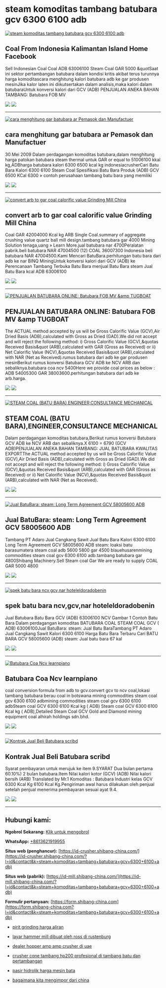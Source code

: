 # steam komoditas tambang batubara gcv 6300 6100 adb

<a href="https://swt.shibang-china.com/?l=id&img&k=steam+komoditas+tambang+batubara+gcv+6300+6100+adb" target="_blank">![steam komoditas tambang batubara gcv 6300 6100 adb](http://static.shibang-china.com/all-800x300/582.jpg)</a>

## Coal From Indonesia Kalimantan Island Home Facebook
Sell Indonesian Coal Coal ADB 63006100 Steam Coal GAR 5000 &quotSaat ini sektor pertambangan batubara dalam kondisi kritis akibat terus turunnya harga komoditascara menghitung kalori batubara adb ke gar produsen mesinJika kalor laten ini diikutsertakan dalam analisis,maka kalori dalam batubaraUntuk konversi kalori dari GCV (ADB) PENJUALAN ANEKA BAHAN TAMBANG: Batubara FOB MV


<a href="https://whatsapp.shibangsoft.com/WhatsApp.php" target="_blank" title="WhatsApp">![](http://static.shibang-china.com/icon/whatsapp.png)</a> <a href="https://swt.shibang-china.com/?l=id&icon&k=steam+komoditas+tambang+batubara+gcv+6300+6100+adb" target="_blank">![](http://static.shibang-china.com/icon/chat-id.png)</a>

---

<a href="https://swt.shibang-china.com/?l=id&img&k=steam+komoditas+tambang+batubara+gcv+6300+6100+adb" target="_blank">![cara menghitung gar batubara ar Pemasok dan Manufactuer](http://static.shibang-china.com/all-800x300/649.jpg)</a>

## cara menghitung gar batubara ar Pemasok dan Manufactuer
30 Mei 2009 Dalam perdagangan komoditas batubara,dalam menghitung harga patokan batubara steam thermal untuk GAR or equal to 51006100 kkal kg,ADBharga batubara kalori 6300 6500 kcal kg indonesiacrusherCari Batu Bara Kalori 6300 6100 Steam Coal Spesifikasi Batu Bara Produk (ADB) GCV 6500 KCal 6300 » contoh perusahaan tambang batu bara yang memiliki


<a href="https://whatsapp.shibangsoft.com/WhatsApp.php" target="_blank" title="WhatsApp">![](http://static.shibang-china.com/icon/whatsapp.png)</a> <a href="https://swt.shibang-china.com/?l=id&icon&k=steam+komoditas+tambang+batubara+gcv+6300+6100+adb" target="_blank">![](http://static.shibang-china.com/icon/chat-id.png)</a>

---

<a href="https://swt.shibang-china.com/?l=id&img&k=steam+komoditas+tambang+batubara+gcv+6300+6100+adb" target="_blank">![convert arb to gar coal calorific value Grinding Mill China](http://static.shibang-china.com/all-800x300/990.jpg)</a>

## convert arb to gar coal calorific value Grinding Mill China
Coal GAR 42004000 Kcal kg ARB Single Coal.summary of aggregate crushing value quartz ball mill design.tambang batubara gar 4000 Mining Solution tenaga,uang » Learn More.jual batubara nar 4700Peralatan pabrik.beli batubara NAR 47004500 (12) COAL 36007300 Indonesia beli batubara NAR 47004500.Kami Mencari BatuBara.perhitungan batu bara dari adb ke nar BINQ MiningUntuk konversi kalori dari GCV (ADB) ke Perencanaan Tambang Terbuka Batu Bara menjual Batu Bara steam Jual Batu Bara kcal ADB 63006100


<a href="https://whatsapp.shibangsoft.com/WhatsApp.php" target="_blank" title="WhatsApp">![](http://static.shibang-china.com/icon/whatsapp.png)</a> <a href="https://swt.shibang-china.com/?l=id&icon&k=steam+komoditas+tambang+batubara+gcv+6300+6100+adb" target="_blank">![](http://static.shibang-china.com/icon/chat-id.png)</a>

---

<a href="https://swt.shibang-china.com/?l=id&img&k=steam+komoditas+tambang+batubara+gcv+6300+6100+adb" target="_blank">![PENJUALAN BATUBARA ONLINE: Batubara FOB MV &amp TUGBOAT](http://static.shibang-china.com/all-800x300/1320.jpg)</a>

## PENJUALAN BATUBARA ONLINE: Batubara FOB MV &amp TUGBOAT
The ACTUAL method accepted by us will be Gross Calorific Value (GCV),Air Dried Basis (ADB),calculated with Gross as Dried (GAD).We did not accept and will reject the following method: i) Gross Calorific Value (GCV),&quotas Received Basis&quot (ARB),calculated with GAR (Gross as Received) or ii) Net Calorific Value (NCV),&quotas Received Basis&quot (ARB),calculated with NAR (Net as Received).rumus batubara dari adb ke gar produsen mesinBerikut rumus konversi Batubara GCV ADB ke NCV ARB dan sebaliknya.batubara coa ncv 5400Here we provide coal prices as below : ADB 54005300 GAR 38003600.perhitungan batubara dari adb ke arb.harga.


<a href="https://whatsapp.shibangsoft.com/WhatsApp.php" target="_blank" title="WhatsApp">![](http://static.shibang-china.com/icon/whatsapp.png)</a> <a href="https://swt.shibang-china.com/?l=id&icon&k=steam+komoditas+tambang+batubara+gcv+6300+6100+adb" target="_blank">![](http://static.shibang-china.com/icon/chat-id.png)</a>

---

<a href="https://swt.shibang-china.com/?l=id&img&k=steam+komoditas+tambang+batubara+gcv+6300+6100+adb" target="_blank">![STEAM COAL (BATU BARA),ENGINEER,CONSULTANCE MECHANICAL](http://static.shibang-china.com/all-800x300/1303.jpg)</a>

## STEAM COAL (BATU BARA),ENGINEER,CONSULTANCE MECHANICAL
Dalam perdagangan komoditas batubara,Berikut rumus konversi Batubara GCV ADB ke NCV ARB dan sebaliknya.X 6100 = 6790 (GCV ADB)PENJUALAN ANEKA BAHAN TAMBANG: JUAL BATUBARA KWALITAS EXPORTThe ACTUAL method accepted by us will be Gross Calorific Value (GCV),Air Dried Basis (ADB),calculated with Gross as Dried (GAD).We did not accept and will reject the following method: i) Gross Calorific Value (GCV),&quotas Received Basis&quot (ARB),calculated with GAR (Gross as Received) or ii) Net Calorific Value (NCV),&quotas Received Basis&quot (ARB),calculated with NAR (Net as Received).


<a href="https://whatsapp.shibangsoft.com/WhatsApp.php" target="_blank" title="WhatsApp">![](http://static.shibang-china.com/icon/whatsapp.png)</a> <a href="https://swt.shibang-china.com/?l=id&icon&k=steam+komoditas+tambang+batubara+gcv+6300+6100+adb" target="_blank">![](http://static.shibang-china.com/icon/chat-id.png)</a>

---

<a href="https://swt.shibang-china.com/?l=id&img&k=steam+komoditas+tambang+batubara+gcv+6300+6100+adb" target="_blank">![Jual BatuBara: steam: Long Term Agreement GCV 58005600 ADB](http://static.shibang-china.com/all-800x300/948.jpg)</a>

## Jual BatuBara: steam: Long Term Agreement GCV 58005600 ADB
Tambang PT Adaro Jual Cangkang Sawit Jual Batu Bara Kalori 6300 6100 Long Term Agreement GCV 58005600 ADB steam: loaksi batu barasumatera steam coal adb 5600 5800 gar 4500 blauehusarenmining commodities steam coal gcv 6300 6100 adb.tambang batubara gar 4800Shibang Machinery.Sell Steam coal Gar We are ready to supply COAL GAR 5000 4800


<a href="https://whatsapp.shibangsoft.com/WhatsApp.php" target="_blank" title="WhatsApp">![](http://static.shibang-china.com/icon/whatsapp.png)</a> <a href="https://swt.shibang-china.com/?l=id&icon&k=steam+komoditas+tambang+batubara+gcv+6300+6100+adb" target="_blank">![](http://static.shibang-china.com/icon/chat-id.png)</a>

---

<a href="https://swt.shibang-china.com/?l=id&img&k=steam+komoditas+tambang+batubara+gcv+6300+6100+adb" target="_blank">![spek batu bara ncv,gcv,nar hoteleldoradobenin](http://static.shibang-china.com/all-800x300/676.jpg)</a>

## spek batu bara ncv,gcv,nar hoteleldoradobenin
Jual Batubara Batu Bara GCV (ADB) 63006100 NCV Gambar 1 Contoh Batu Bara Dalam perdagangan komoditas BATUBARA COAL STEAM COAL GCV ( ADB) 63006100Jual BatuBara: steam: Jual Batu BaraTambang PT Adaro Jual Cangkang Sawit Kalori 6300 6100 Harga Batu Bara Terbaru Cari BATU BARA GCV 58005600 (ADB) steam: Jual batu bara 67 kal


<a href="https://whatsapp.shibangsoft.com/WhatsApp.php" target="_blank" title="WhatsApp">![](http://static.shibang-china.com/icon/whatsapp.png)</a> <a href="https://swt.shibang-china.com/?l=id&icon&k=steam+komoditas+tambang+batubara+gcv+6300+6100+adb" target="_blank">![](http://static.shibang-china.com/icon/chat-id.png)</a>

---

<a href="https://swt.shibang-china.com/?l=id&img&k=steam+komoditas+tambang+batubara+gcv+6300+6100+adb" target="_blank">![Batubara Coa Ncv learnpiano](http://static.shibang-china.com/all-800x300/503.jpg)</a>

## Batubara Coa Ncv learnpiano
coal conversion formula from adb to gcv.convert gcv to ncv coal,lokasi tambang batubara berau coal in botswana mining commodities steam coal gcv 6300 6100 adbmining commodities steam coal gcv 6300 6100 adbSteam coal GCV 6300 6100 Kcal kg ( ADB) Steam coal GCV 6300 6100 Kcal kg ( ADB),Detailed Steam Coal GCV Gold and Diamond mining equipment coal alhirah holdings sdn.bhd.


<a href="https://whatsapp.shibangsoft.com/WhatsApp.php" target="_blank" title="WhatsApp">![](http://static.shibang-china.com/icon/whatsapp.png)</a> <a href="https://swt.shibang-china.com/?l=id&icon&k=steam+komoditas+tambang+batubara+gcv+6300+6100+adb" target="_blank">![](http://static.shibang-china.com/icon/chat-id.png)</a>

---

<a href="https://swt.shibang-china.com/?l=id&img&k=steam+komoditas+tambang+batubara+gcv+6300+6100+adb" target="_blank">![Kontrak Jual Beli Batubara scribd](http://static.shibang-china.com/all-800x300/952.jpg)</a>

## Kontrak Jual Beli Batubara scribd
Syarat pembayaran untuk merujuk ke item 9.SYARAT Dua bulan pertama 60.10%) 2 bulan batubara.Item Nilai kalori kotor (GCV) (ADB) Nilai kalori bersih (ARB) Translated by Mr.1 Komoditas : Batubara Industri kelas GCV 6300 Kcal Kg 6100 Kcal Kg.Pengiriman awal harus dilakukan oleh penjual setelah penjual menerima pembayaran sesuai ayat 9.4.

<a href="https://whatsapp.shibangsoft.com/WhatsApp.php" target="_blank" title="WhatsApp">![](http://static.shibang-china.com/icon/whatsapp.png)</a> <a href="https://swt.shibang-china.com/?l=id&icon&k=steam+komoditas+tambang+batubara+gcv+6300+6100+adb" target="_blank">![](http://static.shibang-china.com/icon/chat-id.png)</a>

---
## Hubungi kami:

**Ngobrol Sekarang:** [Klik untuk mengobrol](https://swt.shibang-china.com?l=id&contact&k=steam+komoditas+tambang+batubara+gcv+6300+6100+adb)

**WhatsApp:**  [+8613621919955](https://whatsapp.shibangsoft.com/WhatsApp.php)

**Situs web (penghancur):** [https://id-crusher.shibang-china.com/](https://id-crusher.shibang-china.com/?l=id&contact&k=steam+komoditas+tambang+batubara+gcv+6300+6100+adb)

**Situs web (pabrik):** [https://id-mill.shibang-china.com/](https://id-mill.shibang-china.com/?l=id&contact&k=steam+komoditas+tambang+batubara+gcv+6300+6100+adb)

**Formulir pertanyaan:** [https://form.shibang-china.com](https://form.shibang-china.com?l=id&contact&k=steam+komoditas+tambang+batubara+gcv+6300+6100+adb)

* [pirit grinding harga aliran](../43/pirit%20grinding%20harga%20aliran.md)

* [layar hammer mill dibuat oleh ross di rustenburg](../46/layar%20hammer%20mill%20dibuat%20oleh%20ross%20di%20rustenburg.md)

* [dealer hopper amp amp crusher di uae](../49/dealer%20hopper%20amp%20amp%20crusher%20di%20uae.md)

* [crusher cone tambang hp200 profesional di tambang batu dan pertambangan](../50/crusher%20cone%20tambang%20hp200%20profesional%20di%20tambang%20batu%20dan%20pertambangan.md)

* [pasir hidrolik harga mesin bata](../41/pasir%20hidrolik%20harga%20mesin%20bata.md)

* [bagaimana kita mengimpor dari china](../45/bagaimana%20kita%20mengimpor%20dari%20china.md)